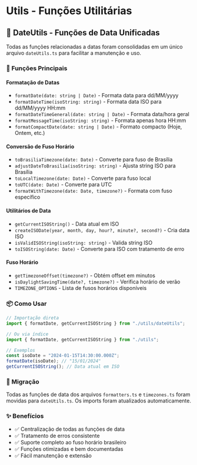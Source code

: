 # Utils - Funções Utilitárias

## 📅 DateUtils - Funções de Data Unificadas

Todas as funções relacionadas a datas foram consolidadas em um único arquivo `dateUtils.ts` para facilitar a manutenção e uso.

### 🚀 Funções Principais

#### Formatação de Datas

- `formatDate(date: string | Date)` - Formata data para dd/MM/yyyy
- `formatDateTime(isoString: string)` - Formata data ISO para dd/MM/yyyy HH:mm
- `formatDateTimeGeneral(date: string | Date)` - Formata data/hora geral
- `formatMessageTime(isoString: string)` - Formata apenas hora HH:mm
- `formatCompactDate(date: string | Date)` - Formato compacto (Hoje, Ontem, etc.)

#### Conversão de Fuso Horário

- `toBrasiliaTimezone(date: Date)` - Converte para fuso de Brasília
- `adjustDateToBrasilia(isoString: string)` - Ajusta string ISO para Brasília
- `toLocalTimezone(date: Date)` - Converte para fuso local
- `toUTC(date: Date)` - Converte para UTC
- `formatWithTimezone(date: Date, timezone?)` - Formata com fuso específico

#### Utilitários de Data

- `getCurrentISOString()` - Data atual em ISO
- `createISODate(year, month, day, hour?, minute?, second?)` - Cria data ISO
- `isValidISOString(isoString: string)` - Valida string ISO
- `toISOString(date: Date)` - Converte para ISO com tratamento de erro

#### Fuso Horário

- `getTimezoneOffset(timezone?)` - Obtém offset em minutos
- `isDaylightSavingTime(date?, timezone?)` - Verifica horário de verão
- `TIMEZONE_OPTIONS` - Lista de fusos horários disponíveis

### 📦 Como Usar

```typescript
// Importação direta
import { formatDate, getCurrentISOString } from "./utils/dateUtils";

// Ou via índice
import { formatDate, getCurrentISOString } from "./utils";

// Exemplos
const isoDate = "2024-01-15T14:30:00.000Z";
formatDate(isoDate); // "15/01/2024"
getCurrentISOString(); // Data atual em ISO
```

### 🔄 Migração

Todas as funções de data dos arquivos `formatters.ts` e `timezones.ts` foram movidas para `dateUtils.ts`. Os imports foram atualizados automaticamente.

### ✨ Benefícios

- ✅ Centralização de todas as funções de data
- ✅ Tratamento de erros consistente
- ✅ Suporte completo ao fuso horário brasileiro
- ✅ Funções otimizadas e bem documentadas
- ✅ Fácil manutenção e extensão
